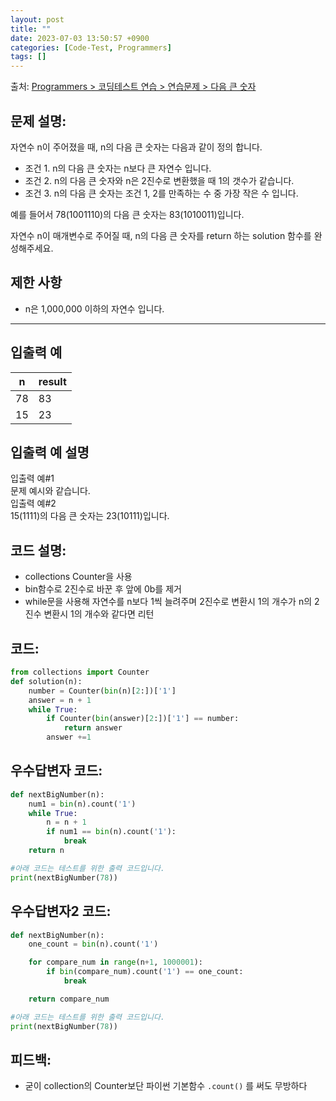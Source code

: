 ```yaml
---
layout: post
title: ""
date: 2023-07-03 13:50:57 +0900
categories: [Code-Test, Programmers]
tags: []
---
```


출처: [Programmers > 코딩테스트 연습 > 연습문제 > 다음 큰 숫자](https://school.programmers.co.kr/learn/courses/30/lessons/12911)

## 문제 설명:


자연수 n이 주어졌을 때, n의 다음 큰 숫자는 다음과 같이 정의 합니다.

- 조건 1. n의 다음 큰 숫자는 n보다 큰 자연수 입니다.
- 조건 2. n의 다음 큰 숫자와 n은 2진수로 변환했을 때 1의 갯수가 같습니다.
- 조건 3. n의 다음 큰 숫자는 조건 1, 2를 만족하는 수 중 가장 작은 수 입니다.

예를 들어서 78(1001110)의 다음 큰 숫자는 83(1010011)입니다.

자연수 n이 매개변수로 주어질 때, n의 다음 큰 숫자를 return 하는 solution 함수를 완성해주세요.

## 제한 사항

- n은 1,000,000 이하의 자연수 입니다.

---

## 입출력 예

|n|result|
|---|---|
|78|83|
|15|23|

## 입출력 예 설명

입출력 예#1  
문제 예시와 같습니다.  
입출력 예#2  
15(1111)의 다음 큰 숫자는 23(10111)입니다.

## 코드 설명:
- collections Counter을 사용
- bin함수로 2진수로 바꾼 후 앞에 0b를 제거
- while문을 사용해 자연수를 n보다 1씩 늘려주며 2진수로 변환시 1의 개수가 n의 2진수 변환시 1의 개수와 같다면 리턴
## 코드:
```python
from collections import Counter
def solution(n):
    number = Counter(bin(n)[2:])['1']
    answer = n + 1
    while True:
        if Counter(bin(answer)[2:])['1'] == number:
            return answer
        answer +=1
```
## 우수답변자 코드:
```python
def nextBigNumber(n):
    num1 = bin(n).count('1')
    while True:
        n = n + 1
        if num1 == bin(n).count('1'):
            break
    return n

#아래 코드는 테스트를 위한 출력 코드입니다.
print(nextBigNumber(78))
```
## 우수답변자2 코드:
```python
def nextBigNumber(n):
    one_count = bin(n).count('1')

    for compare_num in range(n+1, 1000001):
        if bin(compare_num).count('1') == one_count:
            break

    return compare_num

#아래 코드는 테스트를 위한 출력 코드입니다.
print(nextBigNumber(78))
```
## 피드백:
- 굳이 collection의 Counter보단 파이썬 기본함수 `.count()` 를 써도 무방하다